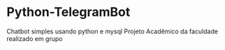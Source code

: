 # Python-TelegramBot
Chatbot simples usando python e mysql
Projeto Acadêmico da faculdade realizado em grupo
